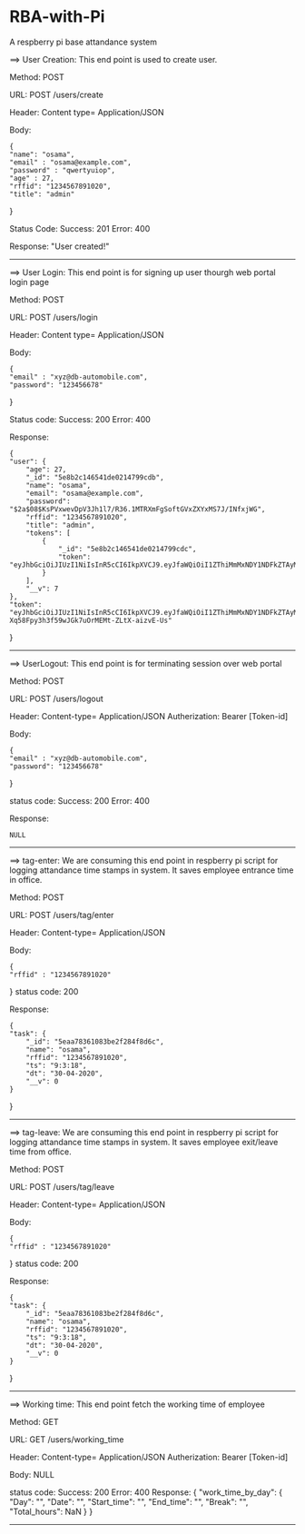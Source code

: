 # RBA-with-Pi
A respberry pi base attandance system

==> User Creation:
This end point is used to create user.

Method: POST

URL: POST /users/create

Header: Content type= Application/JSON

Body:

    {
	"name": "osama",
	"email" : "osama@example.com",
	"password" : "qwertyuiop",
	"age" : 27,
	"rffid": "1234567891020",
	"title": "admin"
}

Status Code: 
	Success: 201
	Error: 400
	
Response:
	"User created!"


---



==> User Login:
	This end point is for signing up user thourgh web portal login page

Method: POST

URL: POST /users/login

Header: Content type= Application/JSON

Body:

    {
	"email" : "xyz@db-automobile.com",
	"password": "123456678"
}

Status code: 
	Success: 200
	Error: 400

Response:

    {
    "user": {
        "age": 27,
        "_id": "5e8b2c146541de0214799cdb",
        "name": "osama",
        "email": "osama@example.com",
        "password": "$2a$08$KsPVxwevDpV3Jh1l7/R36.1MTRXmFgSoftGVxZXYxMS7J/INfxjWG",
        "rffid": "1234567891020",
        "title": "admin",
        "tokens": [
            {
                "_id": "5e8b2c146541de0214799cdc",
                "token": "eyJhbGciOiJIUzI1NiIsInR5cCI6IkpXVCJ9.eyJfaWQiOiI1ZThiMmMxNDY1NDFkZTAyMTQ3OTljZGIiLCJpYXQiOjE1ODYxNzkwOTJ9.dS80v2z9s6Fnd6E34ymxnAvOEfxdGkT0LgxvBR5XdM4"
            }
        ],
        "__v": 7
    },
    "token": "eyJhbGciOiJIUzI1NiIsInR5cCI6IkpXVCJ9.eyJfaWQiOiI1ZThiMmMxNDY1NDFkZTAyMTQ3OTljZGIiLCJpYXQiOjE1ODYxODIxNTN9.VBZ-Xq58Fpy3h3f59wJGk7uOrMEMt-ZLtX-aizvE-Us"
}



---



==> UserLogout:
	This end point is for terminating session over web portal

Method: POST

URL: POST /users/logout
     	

Header: Content-type= Application/JSON
    	Autherization: Bearer [Token-id]

Body:

    {
	"email" : "xyz@db-automobile.com",
	"password": "123456678"
}

status code: 
	Success: 200
	Error: 400

Response:

    NULL


---


==> tag-enter:
	We are consuming this end point in respberry pi script for logging attandance time stamps in system. It saves employee entrance time in office. 

Method: POST

URL: POST /users/tag/enter

Header: Content-type= Application/JSON
    

Body:

    {
	"rffid" : "1234567891020"
}
status code: 200

Response:

    {
    "task": {
        "_id": "5eaa78361083be2f284f8d6c",
        "name": "osama",
        "rffid": "1234567891020",
        "ts": "9:3:18",
        "dt": "30-04-2020",
        "__v": 0
    }
}


---


==> tag-leave:
	We are consuming this end point in respberry pi script for logging attandance time stamps in system. It saves employee exit/leave time from office. 	


Method: POST

URL: POST /users/tag/leave

Header: Content-type= Application/JSON
    

Body:

    {
	"rffid" : "1234567891020"
}
status code: 200

Response:

    {
    "task": {
        "_id": "5eaa78361083be2f284f8d6c",
        "name": "osama",
        "rffid": "1234567891020",
        "ts": "9:3:18",
        "dt": "30-04-2020",
        "__v": 0
    }
}


---


==> Working time:
	This end point fetch the working time of employee
	
Method: GET

URL: GET /users/working_time

Header: Content-type= Application/JSON
    	Autherization: Bearer [Token-id]
    

Body:
 	NULL
	
status code: 
	Success: 200
	Error: 400
Response:
    {
    "work_time_by_day": {
        "Day": "",
        "Date": "",
        "Start_time": "",
        "End_time": "",
        "Break": "",
        "Total_hours": NaN
    }
}

---
